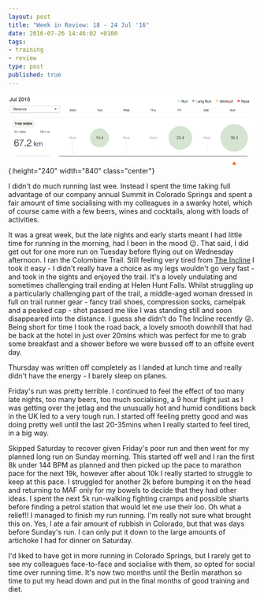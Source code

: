 ```yaml
---
layout: post
title: "Week in Review: 18 - 24 Jul '16"
date: 2016-07-26 14:46:02 +0100
tags:
- training
- review
type: post
published: true
---
```


![Week in Review: 18 - 24 Jul '16](/assets/week-in-review-18-24Jul16.png){:height="240" width="840" class="center"}

I didn't do much running last wee. Instead I spent the time taking full advantage of our company annual Summit in Colorado Springs and spent a fair amount of time socialising with my colleagues in a swanky hotel, which of course came with a few beers, wines and cocktails, along with loads of activities.

It was a great week, but the late nights and early starts meant I had little time for running in the morning, had I been in the mood :wink:.  That said, I did get out for one more run on Tuesday before flying out on Wednesday afternoon.  I ran the Colombine Trail.  Still feeling very tired from [The Incline]() I took it easy - I didn't really have a choice as my legs wouldn't go very fast - and took in the sights and enjoyed the trail.  It's a lovely undulating and sometimes challenging trail ending at Helen Hunt Falls.  Whilst struggling up a particularly challenging part of the trail, a middle-aged woman dressed in full on trail runner gear - fancy trail shoes, compression socks, camelpak and a peaked cap - shot passed me like I was standing still and soon disappeared into the distance.  I guess she didn't do The Incline recently :stuck_out_tongue_winking_eye:.  Being short for time I took the road back, a lovely smooth downhill that had be back at the hotel in just over 20mins which was perfect for me to grab some breakfast and a shower before we were bussed off to an offsite event day.

Thursday was written off completely as I landed at lunch time and really didn't have the energy - I barely sleep on planes.

Friday's run was pretty terrible. I continued to feel the effect of too many late nights, too many beers, too much socialising, a 9 hour flight just as I was getting over the jetlag and the unusually hot and humid conditions back in the UK led to a very tough run. I started off feeling pretty good and was doing pretty well until the last 20-35mins when I really started to feel tired, in a big way.

Skipped Saturday to recover given Friday's poor run and then went for my planned long run on Sunday morning.  This started off well and I ran the first 8k under 144 BPM as planned and then picked up the pace to marathon pace for the next 19k, however after about 10k I really started to struggle to keep at this pace.  I struggled for another 2k before bumping it on the head and returning to MAF only for my bowels to decide that they had other ideas.  I spent the next 5k run-walking fighting cramps and possible sharts before finding a petrol station that would let me use their loo.  Oh what a relief!!  I managed to finish my run running. I'm really not sure what brought this on. Yes, I ate a fair amount of rubbish in Colorado, but that was days before Sunday's run.  I can only put it down to the large amounts of artichoke I had for dinner on Saturday.

I'd liked to have got in more running in Colorado Springs, but I rarely get to see my colleagues face-to-face and socialise with them, so opted for social time over running time.  It's now two months until the Berlin marathon so time to put my head down and put in the final months of good training and diet.
